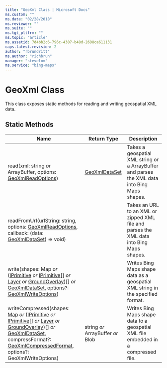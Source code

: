 ```yaml
---
title: "GeoXml Class | Microsoft Docs"
ms.custom: ""
ms.date: "02/28/2018"
ms.reviewer: ""
ms.suite: ""
ms.tgt_pltfrm: ""
ms.topic: "article"
ms.assetid: 7d4bb2c6-796c-4387-b48d-2698ca611131
caps.latest.revision: 2
author: "rbrundritt"
ms.author: "richbrun"
manager: "stevelom"
ms.service: "bing-maps"
---
```

# GeoXml Class
This class exposes static methods for reading and writing geospatial XML data.

## Static Methods

|Name  | Return Type                       | Description                                                                                   |
|------|-----------------------------------|-----------------------------------------------------------------------------------------------|
| read(xml: string *or* ArrayBuffer, options: [GeoXmlReadOptions](../v8-web-control/geoxmlreadoptions-object.md)) | [GeoXmlDataSet](../v8-web-control/geoxmldataset-object.md) | Takes a geospatial XML string or a ArrayBuffer and parses the XML data into Bing Maps shapes. |
| readFromUrl(urlString: string, options: [GeoXmlReadOptions](../v8-web-control/geoxmlreadoptions-object.md), callback: (data: [GeoXmlDataSet](../v8-web-control/geoxmldataset-object.md)) =&gt; void) | | Takes an URL to an XML or zipped XML file and parses the XML data into Bing Maps shapes.      |
| write(shapes: Map *or* ([IPrimitive](../v8-web-control/iprimitive-class.md) *or* [IPrimitive](../v8-web-control/iprimitive-class.md)\[\] *or* [Layer](../v8-web-control/layer-class.md) *or* [GroundOverlay](../v8-web-control/groundoverlay-class.md))\[\] *or* [GeoXmlDataSet](../v8-web-control/geoxmldataset-object.md), options?: [GeoXmlWriteOptions](../v8-web-control/geoxmlwriteoptions-object.md)) | | Writes Bing Maps shape data as a geospatial XML string in the specified format.        |
| writeCompressed(shapes: [Map](../v8-web-control/map-class.md) *or* ([IPrimitive](../v8-web-control/iprimitive-class.md) *or* [IPrimitive](../v8-web-control/iprimitive-class.md)\[\] *or* [Layer](../v8-web-control/layer-class.md) *or* [GroundOverlay](../v8-web-control/groundoverlay-class.md))\[\] *or* [GeoXmlDataSet](../v8-web-control/geoxmldataset-object.md), compressFormat?: [GeoXmlCompressedFormat](../v8-web-control/geoxmlcompressedformat-enumeration.md), options?: GeoXmlWriteOptions) | string *or* ArrayBuffer *or* Blob | Writes Bing Maps shape data to a geospatial XML file embedded in a compressed file.           |
